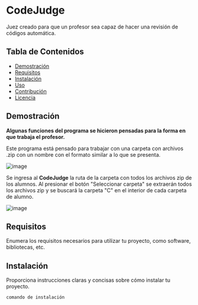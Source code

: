 # CodeJudge

Juez creado para que un profesor sea capaz de hacer una revisión de códigos automática.

## Tabla de Contenidos

- [Demostración](#demostración)
- [Requisitos](#requisitos)
- [Instalación](#instalación)
- [Uso](#uso)
- [Contribución](#contribución)
- [Licencia](#licencia)

## Demostración

**Algunas funciones del programa se hicieron pensadas para la forma en que trabaja el profesor.**

Este programa está pensado para trabajar con una carpeta con archivos .zip con un nombre con el formato similar a lo que se presenta.

![image](https://github.com/Pollux02/CodeJudge/assets/62532201/b8b2b19f-ba70-4d72-9aef-f07d1d5ad25e)

Se ingresa al **CodeJudge** la ruta de la carpeta con todos los archivos zip de los alumnos. Al presionar el botón "Seleccionar
carpeta" se extraerán todos los archivos zip y se buscará la carpeta "C" en el interior de cada carpeta de alumno.

![image](https://github.com/Pollux02/CodeJudge/assets/62532201/ea373083-3a63-45a2-947f-4d1ba1eab850)


## Requisitos

Enumera los requisitos necesarios para utilizar tu proyecto, como software, bibliotecas, etc.

## Instalación

Proporciona instrucciones claras y concisas sobre cómo instalar tu proyecto.

```bash
comando de instalación

